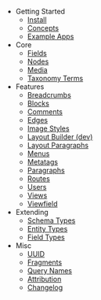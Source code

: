 <!-- _sidebar.md -->

- Getting Started
  - [Install](/)
  - [Concepts](start/concepts.md)
  - [Example Apps](misc/example-apps.md)
- Core
  - [Fields](core/fields.md)
  - [Nodes](core/nodes.md)
  - [Media](core/media.md)
  - [Taxonomy Terms](core/terms.md)
- Features
  - [Breadcrumbs](features/breadcrumbs.md)
  - [Blocks](features/blocks.md)
  - [Comments](features/comments.md)
  - [Edges](features/edges.md)
  - [Image Styles](features/image-styles.md)
  - [Layout Builder (dev)](features/layout-builder.md)
  - [Layout Paragraphs](features/layout-paragraphs.md)
  - [Menus](features/menus.md)
  - [Metatags](features/metatags.md)
  - [Paragraphs](features/paragraphs.md)
  <!-- - [Revisions & Previews](features/revisions-previews.md) -->
  - [Routes](features/routes.md)
  - [Users](features/users.md)
  - [Views](features/views.md)
  - [Viewfield](features/viewfield.md)
- Extending
  - [Schema Types](extending/schema_type.md)
  - [Entity Types](extending/entity_type.md)
  - [Field Types](extending/field_type.md)
- Misc
  - [UUID](misc/uuid.md)
  - [Fragments](misc/fragments.md)
  - [Query Names](misc/query-names.md)
  - [Attribution](misc/credit.md)
  - [Changelog](misc/changelog.md)
